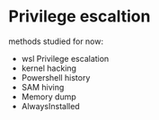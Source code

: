 # Privilege escaltion

methods studied for now:

* wsl Privilege escalation
* kernel hacking
* Powershell history
* SAM hiving
* Memory dump
* AlwaysInstalled
